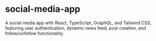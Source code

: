 # social-media-app
 A social media app with React, TypeScript, GraphQL, and Tailwind CSS, featuring user authentication, dynamic news feed, post creation, and follow/unfollow functionality.
